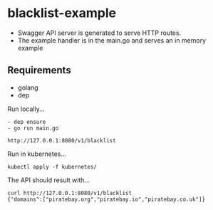 # blacklist-example

- Swagger API server is generated to serve HTTP routes.
- The example handler is in the main.go and serves an in memory example

## Requirements
- golang
- dep

Run locally...
```
- dep ensure
- go run main.go
```
```
http://127.0.0.1:8080/v1/blacklist
```

Run in kubernetes...
```
kubectl apply -f kubernetes/
```


The API should result with...
```
curl http://127.0.0.1:8080/v1/blacklist
{"domains":["piratebay.org","piratebay.io","piratebay.co.uk"]}
```